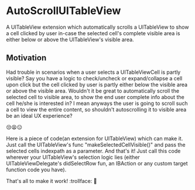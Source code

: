 # AutoScrollUITableView
A UITableView extension which automatically scrolls a UITableView to show a cell clicked by user in-case the selected cell's complete visible area is either below or above the UITableView's visible area.

## Motivation
Had trouble in scenarios when a user selects a UITableViewCell is partly visible? Say you have a logic to check/uncheck or expand/collapse a cell upon click but the cell clicked by user is partly either below the visible area or above the visible area. 
Wouldn't it be great to automatically scroll the selected cell to visible area, to show the end user complete info about the cell he/she is interested in? 
I mean anyways the user is going to scroll such a cell to view the entire content, so shouldn't autoscrolling it to visible area be an ideal UX experience?

:unamused::tired_face::expressionless:

Here is a piece of code(an extension for UITableView) which can make it. Just call the UITableView's func "makeSelectedCellVisible()" and pass the selected cells indexpath as a parameter. And that's it! Just call this code wherever your UITableView's selection logic lies (either UITableViewDelegate's didSelectRow fun, an IBAction or any custom target function code you have).

That's all to make it work! :trollface: :see_no_evil:
